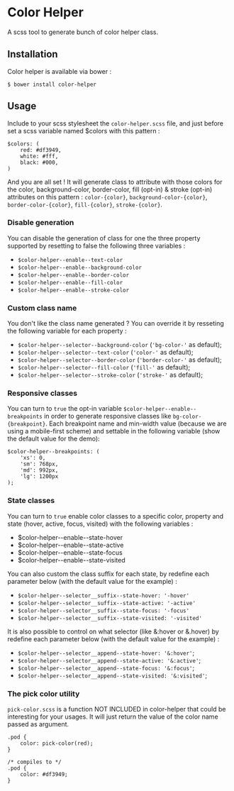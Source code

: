 # Color Helper
A scss tool to generate bunch of color helper class.

## Installation
Color helper is available via bower :
```
$ bower install color-helper
```

## Usage
Include to your scss stylesheet the `color-helper.scss` file, and just before set a scss variable named $colors with this pattern :

```
$colors: (
    red: #df3949,
    white: #fff,
    black: #000,
)
```

And you are all set ! It will generate class to attribute with those colors for the color, background-color, border-color, fill (opt-in) & stroke (opt-in) attributes on this pattern : `color-{color}`, `background-color-{color}`, `border-color-{color}`, `fill-{color}`, `stroke-{color}`.

### Disable generation
You can disable the generation of class for one the three property supported by resetting to false the following three variables :
* `$color-helper--enable--text-color`
* `$color-helper--enable--background-color`
* `$color-helper--enable--border-color`
* `$color-helper--enable--fill-color`
* `$color-helper--enable--stroke-color`

### Custom class name
You don't like the class name generated ? You can override it by resseting the following variable for each property :
* `$color-helper--selector--background-color` (`'bg-color-'` as default);
* `$color-helper--selector--text-color` (`'color-'` as default);
* `$color-helper--selector--border-color` (`'border-color-'` as default);
* `$color-helper--selector--fill-color` (`'fill-'` as default);
* `$color-helper--selector--stroke-color` (`'stroke-'` as default);


### Responsive classes
You can turn to `true` the opt-in variable `$color-helper--enable--breakpoints` in order to generate responsive classes like `bg-color-{breakpoint}`. Each breakpoint name and min-width value (because we are using a mobile-first scheme) and settable in the following variable (show the default value for the demo):

```
$color-helper--breakpoints: (
    'xs': 0,
    'sm': 768px,
    'md': 992px,
    'lg': 1200px
);
```

### State classes
You can turn to `true` enable color classes to a specific color, property and state (hover, active, focus, visited) with the following variables :
* $color-helper--enable--state-hover
* $color-helper--enable--state-active
* $color-helper--enable--state-focus
* $color-helper--enable--state-visited

You can also custom the class suffix for each state, by redefine each parameter below (with the default value for the example) :
* `$color-helper--selector__suffix--state-hover: '-hover'`
* `$color-helper--selector__suffix--state-active: '-active'`
* `$color-helper--selector__suffix--state-focus: '-focus'`
* `$color-helper--selector__suffix--state-visited: '-visited'`

It is also possible to control on what selector (like &:hover or &.hover) by redefine each parameter below (with the default value for the example) :
* `$color-helper--selector__append--state-hover: '&:hover'`;
* `$color-helper--selector__append--state-active: '&:active'`;
* `$color-helper--selector__append--state-focus: '&:focus'`;
* `$color-helper--selector__append--state-visited: '&:visited'`;

### The pick color utility
`pick-color.scss` is a function NOT INCLUDED in color-helper that could be interesting for your usages. It will just return the value of the color name passed as argument.

```
.pod {
    color: pick-color(red);
}

/* compiles to */
.pod {
    color: #df3949;
}
```
